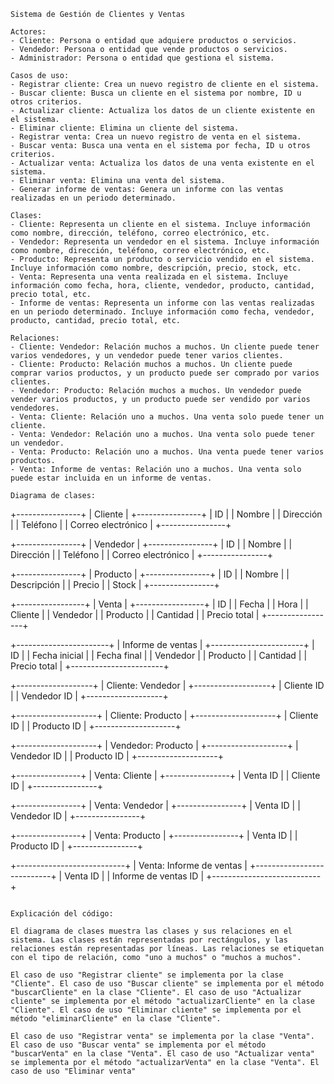 ```
Sistema de Gestión de Clientes y Ventas

Actores:
- Cliente: Persona o entidad que adquiere productos o servicios.
- Vendedor: Persona o entidad que vende productos o servicios.
- Administrador: Persona o entidad que gestiona el sistema.

Casos de uso:
- Registrar cliente: Crea un nuevo registro de cliente en el sistema.
- Buscar cliente: Busca un cliente en el sistema por nombre, ID u otros criterios.
- Actualizar cliente: Actualiza los datos de un cliente existente en el sistema.
- Eliminar cliente: Elimina un cliente del sistema.
- Registrar venta: Crea un nuevo registro de venta en el sistema.
- Buscar venta: Busca una venta en el sistema por fecha, ID u otros criterios.
- Actualizar venta: Actualiza los datos de una venta existente en el sistema.
- Eliminar venta: Elimina una venta del sistema.
- Generar informe de ventas: Genera un informe con las ventas realizadas en un periodo determinado.

Clases:
- Cliente: Representa un cliente en el sistema. Incluye información como nombre, dirección, teléfono, correo electrónico, etc.
- Vendedor: Representa un vendedor en el sistema. Incluye información como nombre, dirección, teléfono, correo electrónico, etc.
- Producto: Representa un producto o servicio vendido en el sistema. Incluye información como nombre, descripción, precio, stock, etc.
- Venta: Representa una venta realizada en el sistema. Incluye información como fecha, hora, cliente, vendedor, producto, cantidad, precio total, etc.
- Informe de ventas: Representa un informe con las ventas realizadas en un periodo determinado. Incluye información como fecha, vendedor, producto, cantidad, precio total, etc.

Relaciones:
- Cliente: Vendedor: Relación muchos a muchos. Un cliente puede tener varios vendedores, y un vendedor puede tener varios clientes.
- Cliente: Producto: Relación muchos a muchos. Un cliente puede comprar varios productos, y un producto puede ser comprado por varios clientes.
- Vendedor: Producto: Relación muchos a muchos. Un vendedor puede vender varios productos, y un producto puede ser vendido por varios vendedores.
- Venta: Cliente: Relación uno a muchos. Una venta solo puede tener un cliente.
- Venta: Vendedor: Relación uno a muchos. Una venta solo puede tener un vendedor.
- Venta: Producto: Relación uno a muchos. Una venta puede tener varios productos.
- Venta: Informe de ventas: Relación uno a muchos. Una venta solo puede estar incluida en un informe de ventas.

Diagrama de clases:

```
+----------------+
| Cliente       |
+----------------+
| ID            |
| Nombre        |
| Dirección     |
| Teléfono      |
| Correo electrónico |
+----------------+

+----------------+
| Vendedor      |
+----------------+
| ID            |
| Nombre        |
| Dirección     |
| Teléfono      |
| Correo electrónico |
+----------------+

+----------------+
| Producto       |
+----------------+
| ID            |
| Nombre        |
| Descripción   |
| Precio        |
| Stock         |
+----------------+

+-----------------+
| Venta           |
+-----------------+
| ID            |
| Fecha          |
| Hora           |
| Cliente        |
| Vendedor       |
| Producto       |
| Cantidad       |
| Precio total   |
+-----------------+

+-----------------------+
| Informe de ventas    |
+-----------------------+
| ID                  |
| Fecha inicial       |
| Fecha final         |
| Vendedor           |
| Producto           |
| Cantidad           |
| Precio total        |
+-----------------------+

+-------------------+
| Cliente: Vendedor |
+-------------------+
| Cliente ID       |
| Vendedor ID     |
+-------------------+

+--------------------+
| Cliente: Producto |
+--------------------+
| Cliente ID       |
| Producto ID     |
+--------------------+

+--------------------+
| Vendedor: Producto |
+--------------------+
| Vendedor ID     |
| Producto ID     |
+--------------------+

+----------------+
| Venta: Cliente |
+----------------+
| Venta ID      |
| Cliente ID    |
+----------------+

+----------------+
| Venta: Vendedor |
+----------------+
| Venta ID      |
| Vendedor ID  |
+----------------+

+----------------+
| Venta: Producto |
+----------------+
| Venta ID      |
| Producto ID   |
+----------------+

+---------------------------+
| Venta: Informe de ventas |
+---------------------------+
| Venta ID                |
| Informe de ventas ID   |
+---------------------------+
```

Explicación del código:

El diagrama de clases muestra las clases y sus relaciones en el sistema. Las clases están representadas por rectángulos, y las relaciones están representadas por líneas. Las relaciones se etiquetan con el tipo de relación, como "uno a muchos" o "muchos a muchos".

El caso de uso "Registrar cliente" se implementa por la clase "Cliente". El caso de uso "Buscar cliente" se implementa por el método "buscarCliente" en la clase "Cliente". El caso de uso "Actualizar cliente" se implementa por el método "actualizarCliente" en la clase "Cliente". El caso de uso "Eliminar cliente" se implementa por el método "eliminarCliente" en la clase "Cliente".

El caso de uso "Registrar venta" se implementa por la clase "Venta". El caso de uso "Buscar venta" se implementa por el método "buscarVenta" en la clase "Venta". El caso de uso "Actualizar venta" se implementa por el método "actualizarVenta" en la clase "Venta". El caso de uso "Eliminar venta"